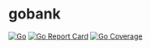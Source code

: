 # gobank

[![Go](https://github.com/codelabs/gobank/actions/workflows/go.yml/badge.svg)](https://github.com/codelabs/gobank/actions/workflows/go.yml)
[![Go Report Card](https://goreportcard.com/badge/github.com/codelabs/gobank)](https://goreportcard.com/report/github.com/codelabs/gobank)
[![Go Coverage](https://github.com/codelabs/gobank/wiki/coverage.svg)](https://raw.githack.com/wiki/codelabs/gobank/coverage.html)

